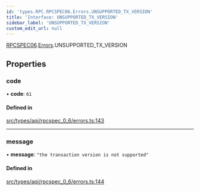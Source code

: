 ```yaml
---
id: 'types.RPC.RPCSPEC06.Errors.UNSUPPORTED_TX_VERSION'
title: 'Interface: UNSUPPORTED_TX_VERSION'
sidebar_label: 'UNSUPPORTED_TX_VERSION'
custom_edit_url: null
---
```


[RPCSPEC06](../namespaces/types.RPC.RPCSPEC06.md).[Errors](../namespaces/types.RPC.RPCSPEC06.Errors.md).UNSUPPORTED_TX_VERSION

## Properties

### code

• **code**: `61`

#### Defined in

[src/types/api/rpcspec_0_6/errors.ts:143](https://github.com/starknet-io/starknet.js/blob/v6.23.1/src/types/api/rpcspec_0_6/errors.ts#L143)

---

### message

• **message**: `"the transaction version is not supported"`

#### Defined in

[src/types/api/rpcspec_0_6/errors.ts:144](https://github.com/starknet-io/starknet.js/blob/v6.23.1/src/types/api/rpcspec_0_6/errors.ts#L144)
